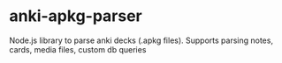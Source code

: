# anki-apkg-parser
Node.js library to parse anki decks (.apkg files). Supports parsing notes, cards, media files, custom db queries
